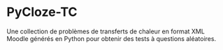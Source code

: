# PyCloze-TC
Une collection de problèmes de transferts de chaleur en format XML Moodle générés en Python pour obtenir des tests à questions aléatoires.
